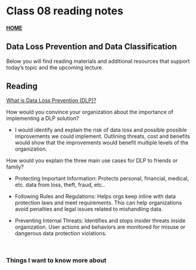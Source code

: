 # Class 08 reading notes

#### [HOME](https://cesarderio.github.io/reading-notes/)

## Data Loss Prevention and Data Classification

Below you will find reading materials and additional resources that support today’s topic and the upcoming lecture.

## Reading

[What is Data Loss Prevention (DLP)?](https://digitalguardian.com/blog/what-data-loss-prevention-dlp-definition-data-loss-prevention)

How would you convince your organization about the importance of implementing a DLP solution?

* I would identify and explain the risk of data loss and possible possible improvements we could implement. Outlining threats, cost and benefits would show that the improvements would benefit multiple levels of the organization.

How would you explain the three main use cases for DLP to friends or family?

* Protecting Important Information: Protects personal, financial, medical, etc. data from loss, theft, fraud, etc..

* Following Rules and Regulations: Helps orgs keep inline with data protection laws and meet requirements. This can help organizations avoid penalties and legal issues related to mishandling data.

* Preventing Internal Threats: Identifies and stops insider threats inside organization. User actions and behaviors are monitored for misuse or dangerous data protection violations.

<br>

### Things I want to know more about
